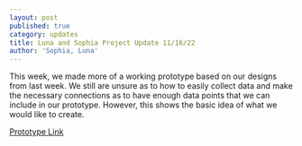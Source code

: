 ```yaml
---
layout: post
published: true
category: updates
title: Luna and Sophia Project Update 11/16/22
author: 'Sophia, Luna'
---
```

This week, we made more of a working prototype based on our designs from last week. We still are unsure as to how to easily collect data and make the necessary connections as to have enough data points that we can include in our prototype. However, this shows the basic idea of what we would like to create. 

[Prototype Link](https://www.figma.com/proto/a4fenE9faiZGrNQyEjvxBt/CMS.633-Prototype?node-id=5%3A40&scaling=scale-down&page-id=0%3A1&starting-point-node-id=5%3A40)
